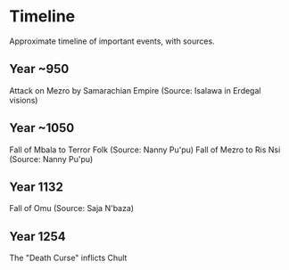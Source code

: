 # Timeline
Approximate timeline of important events, with sources.

## Year ~950
Attack on Mezro by Samarachian Empire (Source: Isalawa in Erdegal visions)

## Year ~1050
Fall of Mbala to Terror Folk (Source: Nanny Pu'pu)
Fall of Mezro to Ris Nsi (Source: Nanny Pu'pu)

## Year 1132
Fall of Omu (Source: Saja N'baza)

## Year 1254
The "Death Curse" inflicts Chult
